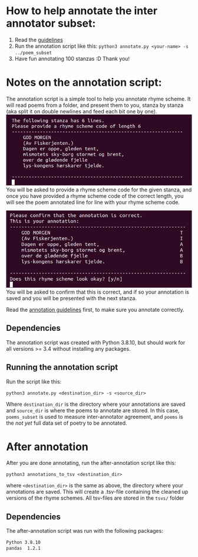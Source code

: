 
# How to help annotate the inter annotator subset:
1. Read the [guidelines](annotation_guidelines.md)
2. Run the annotation script like this: `python3 annotate.py <your-name> -s ../poem_subset`
3. Have fun annotating 100 stanzas :D Thank you!

# Notes on the annotation script:
The annotation script is a simple tool to help you annotate rhyme scheme. 
It will read poems from a folder, and present them to you, stanza by stanza (aka split it on double newlines and feed each bit one by one).
![sc_1](screenshot1.png)  
You will be asked to provide a rhyme scheme code for the given stanza, and once you have provided a rhyme scheme code of the correct length, you will see the poem annotated line for line with your rhyme scheme code.  

![sc_2](screenshot2.png)  
You will be asked to confirm that this is correct, and if so your annotation is saved and you will be presented with the next stanza.

Read the [annotation guidelines](annotation_guidelines.md) first, to make sure you annotate correctly. 

## Dependencies
The annotation script was created with Python 3.8.10, but should work for all versions >= 3.4 without installing any packages.

## Running the annotation script
Run the script like this:
```
python3 annotate.py <destination_dir> -s <source_dir>
```
Where `destination_dir` is the directory where your annotations are saved and `source_dir` is where the poems to annotate are stored. In this case, `poems_subset` is used to measure inter-annotator agreement, and `poems` is the _not yet_ full data set of poetry to be annotated.

# After annotation
After you are done annotating, run the after-annotation script like this:
```
python3 annotations_to_tsv <destination_dir>
```
where `<destination_dir>` is the same as above, the directory where your annotations are saved. 
This will create a .tsv-file containing the cleaned up versions of the rhyme schemes. 
All tsv-files are stored in the `tsvs/` folder

## Dependencies
The after-annotation script was run with the following packages:
```
Python 3.8.10
pandas  1.2.1
```
